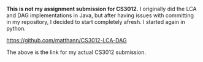 <b>This is not my assignment submission for CS3012.</b>
I originally did the LCA and DAG implementations in Java, but after having issues with committing in my repository, I decided to start completely afresh. I started again in python.

https://github.com/matthann/CS3012-LCA-DAG

The above is the link for my actual CS3012 submission.


